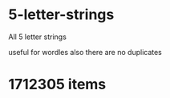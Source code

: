 # 5-letter-strings
All 5 letter strings

useful for wordles also there are no duplicates
# 1712305 items
